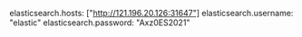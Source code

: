 elasticsearch.hosts: ["http://121.196.20.126:31647"]
elasticsearch.username: "elastic"
elasticsearch.password: "Axz0ES2021"